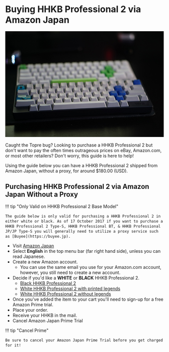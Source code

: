 # Buying HHKB Professional 2 via Amazon Japan 

![HHKB BT](../images/hhkb-bt.jpeg "HHKB BT")

Caught the Topre bug? Looking to purchase a HHKB Professional 2 but don't want to pay the often times outrageous prices on eBay, Amazon.com, or most other retailers? Don't worry, this guide is here to help! 

Using the guide below you can have a HHKB Professional 2 shipped from Amazon Japan, without a proxy, for around $180.00 (USD).

## Purchasing HHKB Professional 2 via Amazon Japan Without a Proxy

!!! tip "Only Valid on HHKB Professional 2 Base Model"

    The guide below is only valid for purchasing a HHKB Professional 2 in either white or black. As of 17 October 2017 if you want to purchase a HHKB Professional 2 Type-S, HHKB Professional BT, & HHKB Professional JP/JP Type-S you will generally need to utilize a proxy service such as [Buyee](https://buyee.jp).

* Visit [Amazon Japan](https://amazon.co.jp)
* Select **English** in the top menu bar (far right hand side), unless you can read Japanese.
* Create a new Amazon account.
	* You can use the same email you use for your Amazon.com account, however, you still need to create a new account. 
* Decide if you'd like a **WHITE** or **BLACK** HHKB Professional 2.
	* [Black HHKB Professional 2](https://www.amazon.co.jp/PFU-Keyboard-Professional2-USB%E3%82%AD%E3%83%BC%E3%83%9C%E3%83%BC%E3%83%89-PD-KB400BN/dp/B000F8OECM/ref=sr_1_3?ie=UTF8&qid=1508270883&sr=8-3&keywords=hhkb+professional2&refinements=p_n_shipping_option-bin%3A2493950051)
	* [White HHKB Professional 2 with printed legends](https://www.amazon.co.jp/PFU-Keyboard-Professional2-USB%E3%82%AD%E3%83%BC%E3%83%9C%E3%83%BC%E3%83%89-PD-KB400W/dp/B000EXZ0V2/ref=sr_1_2?ie=UTF8&qid=1508270883&sr=8-2&keywords=hhkb+professional2&refinements=p_n_shipping_option-bin%3A2493950051) 
	* [White HHKB Professional 2 without legends](https://www.amazon.co.jp/PFU-Keyboard-Professional2-USB%E3%82%AD%E3%83%BC%E3%83%9C%E3%83%BC%E3%83%89-PD-KB400WN/dp/B000F1HWFU/ref=sr_1_4?ie=UTF8&qid=1508270883&sr=8-4&keywords=hhkb+professional2&refinements=p_n_shipping_option-bin%3A2493950051)
* Once you've added the item to your cart you'll need to sign-up for a free Amazon Prime trial.
* Place your order.
* Receive your HHKB in the mail.
* Cancel Amazon Japan Prime Trial

!!! tip "Cancel Prime"

    Be sure to cancel your Amazon Japan Prime Trial before you get charged for it!
